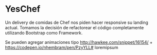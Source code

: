 # YesChef
Un delivery de comidas de Chef nos piden hacer responsive su landing actual.
Tomamos la decisión de refactorear el código completamente utilizando Bootstrap como Framework.

Se pueden agregar animaciones tipo http://hawkee.com/snippet/16154/ + https://codepen.io/nhembram/pen/PzyYLL# loremipsum
